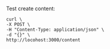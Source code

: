 

Test create content:

    curl \
    -X POST \
    -H "Content-Type: application/json" \
    -d "{}" \
    http://locohost:3000/content
